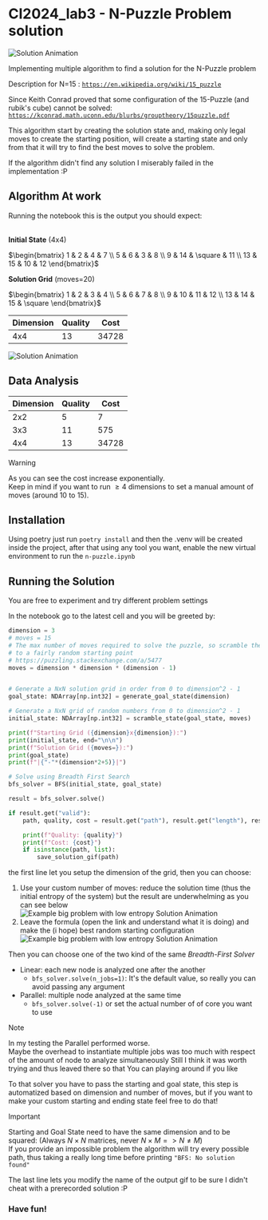 # CI2024_lab3 - N-Puzzle Problem solution

![Solution Animation](docs/4x4.gif)

Implementing multiple algorithm to find a solution for the N-Puzzle problem

Description for N=15 : [`https://en.wikipedia.org/wiki/15_puzzle`](https://en.wikipedia.org/wiki/15_puzzle)

Since Keith Conrad proved that some configuration of the 15-Puzzle (and rubik's cube) cannot be solved: [`https://kconrad.math.uconn.edu/blurbs/grouptheory/15puzzle.pdf`](https://kconrad.math.uconn.edu/blurbs/grouptheory/15puzzle.pdf)

This algorithm start by creating the solution state and, making only legal moves to create the starting position, will create a starting state and only from that it will try to find the best moves to solve the problem.

If the algorithm didn't find any solution I miserably failed in the implementation :P


## Algorithm At work

Running the notebook this is the output you should expect:<br><br>

**Initial State** (4x4)

$\begin{bmatrix}
  1  & 2  & 4       & 7  \\ 
  5  & 6  & 3       & 8  \\ 
  9  & 14 & \square & 11 \\ 
  13 & 15 & 10      & 12
\end{bmatrix}$

**Solution Grid** (moves=20)

$\begin{bmatrix}
  1  & 2  & 3  & 4       \\
  5  & 6  & 7  & 8       \\
  9  & 10 & 11 & 12      \\
  13 & 14 & 15 & \square
  \end{bmatrix}$

| Dimension | Quality | Cost  |
| --------- | ------- | ----- |
| 4x4       | 13      | 34728 |



![Solution Animation](docs/3x3.gif)

## Data Analysis
| Dimension | Quality | Cost  |
| --------- | ------- | ----- |
| 2x2       | 5       | 7     |
| 3x3       | 11      | 575   |
| 4x4       | 13      | 34728 |

> [!WARNING]
> As you can see the cost increase exponentially. <br>
> Keep in mind if you want to run $\ge 4$ dimensions to set a manual amount of moves (around 10 to 15).


## Installation
Using poetry just run `poetry install` and then the .venv will be created inside the project, after that using any tool you want, enable the new virtual environment to run the `n-puzzle.ipynb`

## Running the Solution

You are free to experiment and try different problem settings

In the notebook go to the latest cell and you will be greeted by:

```python
dimension = 3
# moves = 15
# The max number of moves required to solve the puzzle, so scramble the grid with this number of moves
# to a fairly random starting point
# https://puzzling.stackexchange.com/a/5477
moves = dimension * dimension * (dimension - 1)


# Generate a NxN solution grid in order from 0 to dimension^2 - 1
goal_state: NDArray[np.int32] = generate_goal_state(dimension)

# Generate a NxN grid of random numbers from 0 to dimension^2 - 1
initial_state: NDArray[np.int32] = scramble_state(goal_state, moves)

print(f"Starting Grid ({dimension}x{dimension}):")
print(initial_state, end="\n\n")
print(f"Solution Grid ({moves=}):")
print(goal_state)
print(f"|{"-"*(dimension*2+5)}|")

# Solve using Breadth First Search
bfs_solver = BFS(initial_state, goal_state)

result = bfs_solver.solve()

if result.get("valid"):
    path, quality, cost = result.get("path"), result.get("length"), result.get("cost")

    print(f"Quality: {quality}")
    print(f"Cost: {cost}")
    if isinstance(path, list):
        save_solution_gif(path)
```

the first line let you setup the dimension of the grid, then you can choose:
1. Use your custom number of moves: reduce the solution time (thus the initial entropy of the system) but the result are underwhelming as you can see below
   ![Example big problem with low entropy Solution Animation](docs/6x6.gif)
2. Leave the formula (open the link and understand what it is doing) and make the (i hope) best random starting configuration
   ![Example big problem with low entropy Solution Animation](docs/3x3.gif)

Then you can choose one of the two kind of the same *Breadth-First Solver*
* Linear: each new node is analyzed one after the another
  * `bfs_solver.solve(n_jobs=1)`: It's the default value, so really you can avoid passing any argument
* Parallel: multiple node analyzed at the same time
  * `bfs_solver.solve(-1)` or set the actual number of of core you want to use

> [!NOTE]
> In my testing the Parallel performed worse.<br>
> Maybe the overhead to instantiate multiple jobs was too much with respect of the amount of node to analyze simultaneously
> Still I think it was worth trying and thus leaved there so that You can playing around if you like

To that solver you have to pass the starting and goal state, this step is automatized based on dimension and number of moves, but if you want to make your custom starting and ending state feel free to do that!

> [!IMPORTANT]  
> Starting and Goal State need to have the same dimension and to be squared: (Always $N \times N$ matrices, never $N \times M => N \neq M$)<br>
> If you provide an impossible problem the algorithm will try every possible path, thus taking a really long time before printing `"BFS: No solution found"`

The last line lets you modify the name of the output gif to be sure I didn't cheat with a prerecorded solution :P

### **Have fun!**